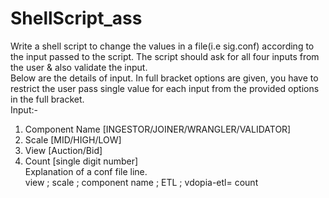 # ShellScript_ass
Write a shell script to change the values in a file(i.e sig.conf) according to the input passed to the script. The script should ask for all four inputs from the user & also validate the input.<br>
Below are the details of input. In full bracket options are given, you have to restrict the user pass single value for each input from the provided options in the full bracket.<br>
Input:-<br>
1) Component Name [INGESTOR/JOINER/WRANGLER/VALIDATOR]
2) Scale [MID/HIGH/LOW]
3) View [Auction/Bid]
4) Count [single digit number] <br>
Explanation of a conf file line.<br>
view ; scale ; component name ; ETL ; vdopia-etl= count
